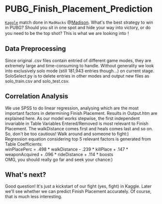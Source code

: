 # PUBG_Finish_Placement_Prediction
[`Kaggle`](https://www.kaggle.com/c/pubg-finish-placement-prediction) match done in `MadHacks` @[Madison](https://www.madhacks.io/). 
What's the best strategy to win in PUBG? Should you sit in one spot and hide your way into victory, or do you need to be the top shot? This is what we are looking into！

## Data Preprocessing
Since original .csv files contain entried of different game modes, they are extremely large and time-consuming to handle. Without generality we look into exclusively solo mode (still 181,943 entries though...) on current stage. SoloSelect.py is to delete entries in other modes and output new files as solo_train.csv and solo_test.csv.   

## Correlation Analysis
We use SPSS to do linear regression, analysing which are the most important factors in determining Finish Placement.
Results in Output.htm are explained here. As our model works stepwise, the first independent invariable in Table Variables Entered/Removed is most relevant to Finish Placement. The walkDistance comes first and heals comes last and so on. So, don't be too cautious! Walk around and someone to fight:)  <br>Regression equation considering top 5 relevant factors is generated from Table Coefficients: <br>winPlacePerc = .498 * walkDistance - .239 * killPlace + .147 * weaponAcquired + .096 * rideDistance + .114 * boosts<br/>  OMG, you should really go far and seek your chance:)

## What's next?
Good question! It's just a kickstart of our fight (yes, fight) in Kaggle. Later we'll see whether we can predict Finish Placement accurately. Of course, that is much less interesting. 
